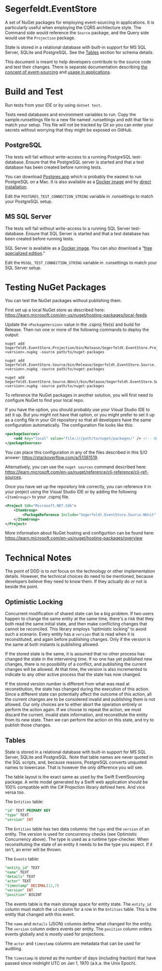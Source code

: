 <!--
    This comment only exists to disable the Markdownlint rule
    MD025/single-title/single-h1: Multiple top-level headings in the same document
    This behaviour was observed when using https://marketplace.visualstudio.com/items?itemName=DavidAnson.vscode-markdownlint
-->

# Segerfeldt.EventStore

A set of NuGet packages for employing event-sourcing in applications. It is particularly useful when employing the CQRS architecture style. The Command side would reference the `Source` package, and the Query side would use the `Projection` package.

State is stored in a relational database with built-in support for MS SQL Server, SQLite and PostgreSQL. See the [Tables](#tables) section for schema details.

This document is meant to help developers contribute to the source code and test their changes. There is separate documentation describing [the concept of event-sourcing](./Documentation/ES.md) and [usage in applications](./Documentation/USAGE.md).

# Build and Test

Run tests from your IDE or by using `dotnet test`.

Tests need databases and environment variables to run. Copy the sample.runsettings file to a new file named .runsettings and edit that file to match your setup. This file will not be tracked by Git so you can enter your secrets without worrying that they might be exposed on GitHub.

## PostgreSQL

The tests will fail without write-access to a running PostgreSQL test-database. Ensure that the PostgreSQL server is started and that a test database has been created before running tests.

You can download [Postgres.app](https://postgresapp.com) which is probably the easiest to run PostgreSQL on a Mac. It is also available as a [Docker image](https://hub.docker.com/_/postgres/) and by [direct installation](https://www.postgresql.org/download/).

Edit the `POSTGRES_TEST_CONNECTION_STRING` variable in .runsettings to match your PostgreSQL setup.

## MS SQL Server

The tests will fail without write-access to a running SQL Server test-database. Ensure that SQL Server is started and that a test database has been created before running tests.

SQL Server is available as a [Docker image](https://hub.docker.com/r/microsoft/mssql-server). You can also download a “[free specialized edition](https://www.microsoft.com/en-us/sql-server/sql-server-downloads).”

Edit the `MSSQL_TEST_CONNECTION_STRING` variable in .runsettings to match your SQL Server setup.

# Testing NuGet Packages

You can test the NuGet packages without publishing them.

First set up a local NuGet store as described here:
<https://learn.microsoft.com/en-us/nuget/hosting-packages/local-feeds>

Update the `<PackageVersion>` value in the .csproj file(s) and build for Release. Then run one or more of the following commands to deploy the output:

```shell
nuget add Segerfeldt.EventStore.Projection/bin/Release/Segerfeldt.EventStore.Projection.<version>.nupkg -source path/to/nuget-packages

nuget add Segerfeldt.EventStore.Source/bin/Release/Segerfeldt.EventStore.Source.<version>.nupkg -source path/to/nuget-packages

nuget add Segerfeldt.EventStore.Source.NUnit/bin/Release/Segerfeldt.EventStore.Source.NUnit.<version>.nupkg -source path/to/nuget-packages
```

To reference the NuGet packages in another solution, you will first need to configure NuGet to find your local repo.

If you have the option, you should probably use your Visual Studio IDE to set it up. But you might not have that option, or you might prefer to set it up as a config file in your Git repository so that all developers have the same configuration automatically. The configuration file looks like this:

```xml
<packageSources>
    <add key="local" value="file:///path/to/nuget/packages/" /> <!-- Not tested -->
</packageSources>
```

You can place this configuration in any of the files described in this S/O answer: <https://stackoverflow.com/a/51381519>.

Alternatively, you can use the `nuget sources` command described here: <https://learn.microsoft.com/en-us/nuget/reference/cli-reference/cli-ref-sources>.

Once you have set up the repository link correctly, you can reference it in your project using the Visual Studio IDE or by adding the following `<ItemGroup/>` to your .csproj file.

```xml
<Project Sdk="Microsoft.NET.Sdk">
    <ItemGroup>
        <PackageReference Include="Segerfeldt.EventStore.Source.NUnit" Version="0.0.1" />
    </ItemGroup>
</Project>
```

More information about NuGet hosting and configurtion can be found here: <https://learn.microsoft.com/en-us/nuget/hosting-packages/overview>

# Technical Notes

The point of DDD is to *not* focus on the technology or other implementation details. However, the technical choices do need to be mentioned, because developers believe they need to know them. If they actually do or not is beside the point.

## Optimistic Locking

Concurrent modification of shared state can be a big problem. If two users happen to change the same entity at the same time, there's a risk that they both read the same initial state, and then make conflicting changes that cannot be reconciled. This library employs “optimistic locking” to avoid such a scenario. Every entity has a `version` that is read when it is reconstituted, and again before publishing changes. Only if the version is the same at both instants is publishing allowed.

If the stored state is the same, it is assumed that no other process has changed the state in the intervening time. If no one has yet published new changes, there is no possibility of a conflict, and publishing the current changes will be allowed. At that time, the version is also incremented to indicate to any other active process that the state has now changed.

If the stored version number is different from what was read at reconstitution, the state has changed during the execution of this action. Since a different state can potentially affect the outcome of this action, all the current changes are to be considered invalid and publishing them is not allowed. Our only choices are to either abort the operation entirely or perform the action again. If we choose to repeat the action, we must discard the current, invalid state information, and reconstitute the entity from its new state. Then we can perform the action on this state, and try to publish those changes.

## Tables

State is stored in a relational database with built-in support for MS SQL Server, SQLite and PostgreSQL. Note that table names are never quoted in the SQL scripts, and, because reasons, PostgreSQL converts unquoted names to lowercase. That is however the only difference you will see.

The table layout is the exact same as used by the Swift EventSourcing package. A write model generated by a Swift web application should be 100% compatible with the C# Projection library defined here. And vice versa too.

The `Entities` table:

```sql
"id" TEXT PRIMARY KEY
"type" TEXT
"version" INT
```

The `Entities` table has two data columns: the `type` and the `version` of an entity. The version is used for concurrency checks (see Optimistic Concurrency above). The type is used as a runtime type-checker. When reconstituting the state of an entity it needs to be the type you expect. If it isn't, an error will be thrown.

The `Events` table:

```sql
"entity_id" TEXT
"name" TEXT
"details" TEXT
"actor" TEXT
"timestamp" DECIMAL(12,7)
"version" INT
"position" BIGINT
```

The events table is the main storage space for entity state. The `entity_id` column must match the `id` column for a row in the `Entities` table. This is the entity that changed with this event.

The `name` and `details` (JSON) columns define what changed for the entity. The `version` column orders events per entity. The `position` column orders events globally and is mostly used for projections.

The `actor` and `timestamp` columns are metadata that can be used for auditing.

The `timestamp` is stored as the number of days (including fraction) that have passed since midnight UTC on Jan 1, 1970 (a.k.a. the Unix Epoch).
